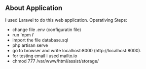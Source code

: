 ## About Application

I used Laravel to do this web application.
Operativing Steps:

- change file .env (configuratin file)
- run 'npm i' 
- import the file database.sql
- php artisan serve
- go to browser and write localhost:8000 (http://localhost:8000).
- for testing email i used mailto.io
- chmod 777 /var/www/html/assist/storage/
